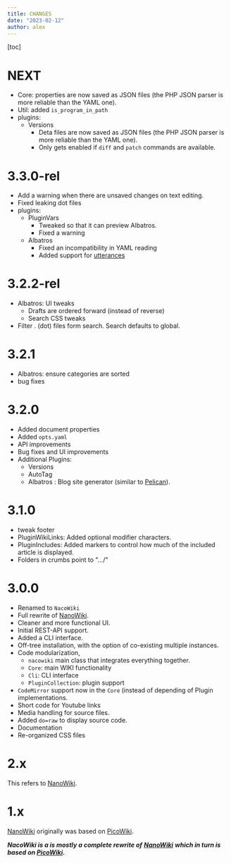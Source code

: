 ```yaml
---
title: CHANGES
date: "2023-02-12"
author: alex
---
```

[toc]

# NEXT
- Core: properties are now saved as JSON files (the PHP JSON parser is more reliable than the YAML one).
- Util: added `is_program_in_path`
- plugins:
  - Versions
    - Deta files are now saved as JSON files (the PHP JSON parser is more reliable than the YAML one).
    - Only gets enabled if `diff` and `patch` commands are available.

# 3.3.0-rel

- Add a warning when there are unsaved changes on text editing.
- Fixed leaking dot files
- plugins:
  - PluginVars
	- Tweaked so that it can preview Albatros.
    - Fixed a warning
  - Albatros
    - Fixed an incompatibility in YAML reading
    - Added support for [utterances](https://utteranc.es/)

# 3.2.2-rel

- Albatros: UI tweaks
  - Drafts are ordered forward (instead of reverse)
  - Search CSS tweaks
- Filter . (dot) files form search.  Search defaults to global.

# 3.2.1

- Albatros: ensure categories are sorted
- bug fixes

# 3.2.0

- Added document properties
- Added `opts.yaml`
- API improvements
- Bug fixes and UI improvements
- Additional Plugins:
  - Versions
  - AutoTag
  - Albatros : Blog site generator (similar to [Pelican](https://getpelican.com/)).

# 3.1.0

- tweak footer
- PluginWikiLinks: Added optional modifier characters.
- PluginIncludes: Added markers to control how much of the included
  article is displayed.
- Folders in crumbs point to ".../"

# 3.0.0

- Renamed to `NacoWiki`
- Full rewrite of [NanoWiki](https://github.com/iliu-net/nanowiki).
- Cleaner and more functional UI.
- Initial REST-API support.
- Added a CLI interface.
- Off-tree installation, with the option of co-existing multiple instances.
- Code modularization,
  - `nacowiki` main class that integrates everything together.
  - `Core`: main WIKI functionality
  - `Cli`: CLI interface
  - `PluginCollection`: plugin support
- `CodeMirror` support now in the `Core` (instead of depending of Plugin implementations.
- Short code for Youtube links
- Media handling for source files.
- Added `do=raw` to display source code.
- Documentation
- Re-organized CSS files

# 2.x

This refers to [NanoWiki][nw].

# 1.x

[NanoWiki][nw] originally was based on [PicoWiki][pw].


**_NacoWiki is a is mostly a complete rewrite of_**
**_[NanoWiki][nw]_**
**_which in turn is based on [PicoWiki][pw]_.**

  [nw]: https://github.com/iliu-net/nanowiki
  [pw]: https://github.com/luckyshot/picowiki
